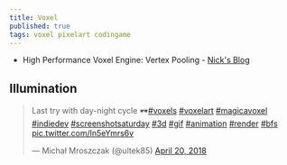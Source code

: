 ```yaml
---
title: Voxel
published: true
tags: voxel pixelart codingame
---
```

- High Performance Voxel Engine: Vertex Pooling - [Nick's Blog](https://nickmcd.me/2021/04/04/high-performance-voxel-engine/)

## Illumination

<blockquote class="twitter-tweet" data-lang="en"><p lang="en" dir="ltr">Last try with day-night cycle 🕶️<a href="https://twitter.com/hashtag/voxels?src=hash&amp;ref_src=twsrc%5Etfw">#voxels</a> <a href="https://twitter.com/hashtag/voxelart?src=hash&amp;ref_src=twsrc%5Etfw">#voxelart</a> <a href="https://twitter.com/hashtag/magicavoxel?src=hash&amp;ref_src=twsrc%5Etfw">#magicavoxel</a> <a href="https://twitter.com/hashtag/indiedev?src=hash&amp;ref_src=twsrc%5Etfw">#indiedev</a> <a href="https://twitter.com/hashtag/screenshotsaturday?src=hash&amp;ref_src=twsrc%5Etfw">#screenshotsaturday</a> <a href="https://twitter.com/hashtag/3d?src=hash&amp;ref_src=twsrc%5Etfw">#3d</a> <a href="https://twitter.com/hashtag/gif?src=hash&amp;ref_src=twsrc%5Etfw">#gif</a> <a href="https://twitter.com/hashtag/animation?src=hash&amp;ref_src=twsrc%5Etfw">#animation</a> <a href="https://twitter.com/hashtag/render?src=hash&amp;ref_src=twsrc%5Etfw">#render</a> <a href="https://twitter.com/hashtag/bfs?src=hash&amp;ref_src=twsrc%5Etfw">#bfs</a> <a href="https://t.co/ln5eYmrs6v">pic.twitter.com/ln5eYmrs6v</a></p>&mdash; Michał Mroszczak (@ultek85) <a href="https://twitter.com/ultek85/status/987368709512712193?ref_src=twsrc%5Etfw">April 20, 2018</a></blockquote>
<script async src="https://platform.twitter.com/widgets.js" charset="utf-8"></script>
